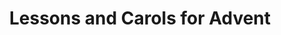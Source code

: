 ---
layout: project
title: "Lessons and Carols for Advent"
permalink: "/projects/2014/music-in-the-time-of-tallis/"
projectyear: "2014"
categories: [project]
description: 
lead:
performances:
  - title: "Lessons and Carols for Advent"
    subtitle: 
    date: "December 12, 2014"
    time: "7pm"
    venue: "Trinity Memorial Anglican Church"
    address: "5220 Rue Sherbrooke O, Montreal, Quebec H4A 1T8"
    ticketsurl: 
    facebookurl: "https://www.facebook.com/events/506009346194629/"
    posterimage: "2014/lessonsandcarols.jpg"
    guests:
    - name: "William Porter, organ"
      director:
---